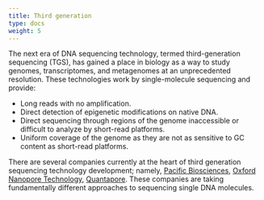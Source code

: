```yaml
---
title: Third generation
type: docs
weight: 5
---
```



The next era of DNA sequencing technology, termed third-generation sequencing (TGS), has gained a place in biology as a way to study genomes, transcriptomes, and metagenomes at an unprecedented resolution.
These technologies work by single-molecule sequencing and provide:

-   Long reads with no amplification.
-   Direct detection of epigenetic modifications on native DNA.
-   Direct sequencing through regions of the genome inaccessible or difficult to analyze by short-read platforms.
-   Uniform coverage of the genome as they are not as sensitive to GC content as short-read platforms.

There are several companies currently at the heart of third generation sequencing technology development; namely, [Pacific Biosciences](https://www.pacb.com/), [Oxford Nanopore Technology](https://nanoporetech.com/), [Quantapore](https://quantapore.com/).
These companies are taking fundamentally different approaches to sequencing single DNA molecules.
